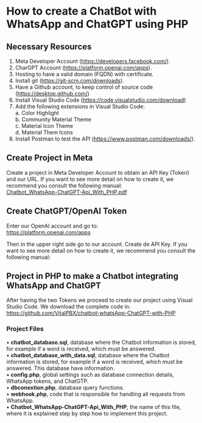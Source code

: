 # How to create a ChatBot with WhatsApp and ChatGPT using PHP  

## Necessary Resources
1.	Meta Developer Account (https://developers.facebook.com/).
2.	CharGPT Account (https://platform.openai.com/apps).
3.	Hosting to have a valid domain (FQDN) with certificate.
4.	Install git (https://git-scm.com/downloads).
5.	Have a Github account, to keep control of source code (https://desktop.github.com/)
6.	Install Visual Studio Code (https://code.visualstudio.com/download)
7.	Add the following extensions in Visual Studio Code:<br>
    a.	Color Highlight <br>
    b.	Community Material Theme <br>
    c.	Material Icon Theme <br>
    d.	Material Them Icons<br>
8.	Install Postman to test the API (https://www.postman.com/downloads/).

## Create Project in Meta
Create a project in Meta Developer Account to obtain an API Key (Token) and our URL. If you want to see more detail on how to create it, we recommend you consult the following manual:<br>
[Chatbot_WhatsApp-ChatGPT-Api_With_PHP.pdf](https://github.com/VitalPBX/chatbot-whatsApp-ChatGPT-with-PHP/blob/main/Chatbot_WhatsApp-ChatGPT-Api_With_PHP.pdf)
    

## Create ChatGPT/OpenAI Token
Enter our OpenAI account and go to:<br>
https://platform.openai.com/apps

Then in the upper right side go to our account. Create de API Key. If you want to see more detail on how to create it, we recommend you consult the following manual:

## Project in PHP to make a Chatbot integrating WhatsApp and ChatGPT

After having the two Tokens we proceed to create our project using Visual Studio Code. We download the complete code in:<br>
https://github.com/VitalPBX/chatbot-whatsApp-ChatGPT-with-PHP


### Project Files
•	**chatbot_database.sql**, database where the Chatbot information is stored, for example if a word is received, which must be answered.<br>
•	**chatbot_database_with_data.sql**, database where the Chatbot information is stored, for example if a word is received, which must be answered. This database have information.<br>
•	**config.php**, global settings such as database connection details, WhatsApp tokens, and ChatGTP.<br>
•	**dbconextion.php**, database query functions.<br>
•	**webhook.php**, code that is responsible for handling all requests from WhatsApp.<br>
•	**Chatbot_WhatsApp-ChatGPT-Api_With_PHP**, the name of this file, where it is explained step by step how to implement this project.<br>




